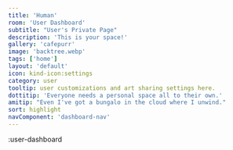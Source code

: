 ```yaml
---
title: 'Human'
room: 'User Dashboard'
subtitle: "User's Private Page"
description: 'This is your space!'
gallery: 'cafepurr'
image: 'backtree.webp'
tags: ['home']
layout: 'default'
icon: kind-icon:settings
category: user
tooltip: user customizations and art sharing settings here.
dottitip: 'Everyone needs a personal space all to their own.'
amitip: "Even I've got a bungalo in the cloud where I unwind."
sort: highlight
navComponent: 'dashboard-nav'
---
```


:user-dashboard
